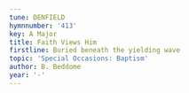 ```yaml
---
tune: DENFIELD
hymnnumber: '413'
key: A Major
title: Faith Views Him
firstline: Buried beneath the yielding wave
topic: 'Special Occasions: Baptism'
author: B. Beddome
year: '-'
---
```

